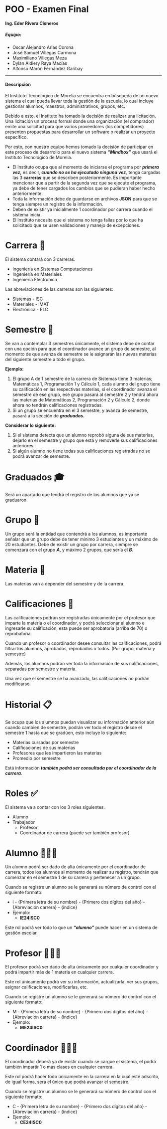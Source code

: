 # POO - Examen Final

#### Ing. Eder Rivera Cisneros  

##### Equipo:

- Oscar Alejandro Arias Corona
- José Samuel Villegas Carmona
- Maximiliano Villegas Meza
- Dylan Aldiery Raya Macías
- Alfonso Marón Fernández Garibay

---

#### Descripción

El Instituto Tecnológico de Morelia se encuentra en búsqueda de un nuevo sistema el cual pueda llevar toda la gestión de la escuela, lo cual incluye gestionar alumnos, maestros, administrativos, grupos, etc.

Debido a esto, el Instituto ha tomado la decisión de realizar una licitación. Una licitación un proceso formal donde una organización (el comprador) emite una solicitud para que varios proveedores (los competidores) presenten propuestas para desarrollar un software o realizar un proyecto específico.

Por esto, con nuestro equipo hemos tomado la decisión de participar en este proceso de desarrollo para el nuevo sistema ***“Mindbox”*** que usará el Instituto Tecnológico de Morelia.

- El Instituto ocupa que al momento de iniciarse el programa por ***primera vez,*** es decir, ***cuando no se ha ejecutado ninguna vez,*** tenga cargadas las 3 **carreras** que se describen posteriormente. Es importante mencionar que a partir de la segunda vez que se ejecute el programa, ya debe de tener cargados los cambios que se pudieran haber hecho anteriormente.
- Toda la información debe de guardarse en archivos **JSON** para que se tenga siempre un registro de la información.
- Deben de existir ya inicialmente 1 coordinador por carrera cuando el sistema inicia.
- El Instituto necesita que el sistema no tenga fallas por lo que ha solicitado que se usen validaciones y manejo de excepciones.

# Carrera 📒

El sistema contará con 3 carreras.

- Ingeniería en Sistemas Computaciones
- Ingeniería en Materiales
- Ingeniería Electrónica

Las abreviaciones de las carreras son las siguientes:

- Sistemas - ISC
- Materiales - IMAT
- Electrónica - ELC

# Semestre 📕

Se van a contemplar 3 semestres únicamente, el sistema debe de contar con una opción para que el coordinador avance un grupo de semestre, al momento de que avanza de semestre se le asignarán las nuevas materias del siguiente semestre a todo el grupo.

**Ejemplo:**

1. El grupo A de 1 semestre de la carrera de Sistemas tiene 3 materias; Matemáticas 1, Programación 1 y Cálculo 1, cada alumno del grupo tiene su calificación en las respectivas materias, si el coordinador avanza el semestre de ese grupo, ese grupo pasará al semestre 2 y tendrá ahora las materias de Matemáticas 2, Programación 2 y Cálculo 2, donde ahora no tendrán calificaciones registradas.
2. Si un grupo se encuentra en el 3 semestre, y avanza de semestre, pasará a la sección de ***graduados.***

**Considerar lo siguiente:**

1. Si el sistema detecta que un alumno reprobó alguna de sus materias, dejarlo en el semestre y grupo que está y removerle sus calificaciones anteriores.
2. Si algún alumno no tiene todas sus calificaciones registradas no se podrá avanzar de semestre.

# Graduados 🎓

Será un apartado que tendrá el registro de los alumnos que ya se graduaron.

# Grupo 📗

Un grupo será la entidad que contendrá a los alumnos, es importante señalar que un grupo debe de tener mínimo 3 estudiantes y un máximo de 20 estudiantes. Debe de existir un grupo por carrera, siempre se comenzará con el grupo ***A***, y máximo 2 grupos, que sería el ***B***.

# Materia 📙

Las materias van a depender del semestre y de la carrera.

# Calificaciones 📖

Las calificaciones podrán ser registradas únicamente por el profesor que imparte la materia o el coordinador, y podrá seleccionar al alumno e ingresarle su calificación, esta puede ser aprobatoria (arriba de 70) o reprobatoria.

Cuando un profesor o coordinador desee consultar las calificaciones, podrá filtrar los alumnos, aprobados, reprobados o todos. (Por grupo, materia y semestre)

Además, los alumnos podrán ver toda la información de sus calificaciones, separadas por semestre y materia.

Una vez que el semestre se ha avanzado, las calificaciones no podrán modificarse.

# Historial 📋

Se ocupa que los alumnos puedan visualizar su información anterior aún cuando cambien de semestre, podrán ver todo el registro desde el semestre 1 hasta que se gradúen, esto incluye lo siguiente:

- Materias cursadas por semestre
- Calificaciones de sus materias
- Profesores que les impartieron las materias
- Promedio por semestre

Está información ***también podrá ser consultada por el coordinador de la carrera***.

# Roles ✅

El sistema va a contar con los 3 roles siguientes.

- Alumno
- Trabajador
    - Profesor
    - Coordinador de carrera (puede ser también profesor)

# Alumno 👨🏽‍🎓

Un alumno podrá ser dado de alta únicamente por el coordinador de carrera, todos los alumnos al momento de realizar su registro, tendrán que comenzar en el semestre 1 de su carrera y pertenecer a un grupo.

Cuando se registre un alumno se le generará su número de control con el siguiente formato:

- l - {Primera letra de su nombre} - {Primero dos dígitos del año} - {Abreviación carrera} - {indice}
- Ejemplo:
    - **lE24ISC0**

Este rol podrá ver todo lo que un ***“alumno”*** puede hacer en un sistema de gestión escolar.

# Profesor 👨🏽‍🏫

El profesor podrá ser dado de alta únicamente por cualquier coordinador y podrá impartir más de 1 materia en cualquier carrera.

Este rol únicamente podrá ver su información, actualizarla, ver sus grupos, asignar calificaciones, modificarlas, etc.

Cuando se registre un alumno se le generará su número de control con el siguiente formato:

- M - {Primera letra de su nombre} - {Primero dos dígitos del año} - {Abreviación carrera} - {indice}
- Ejemplo:
    - **ME24ISC0**

# Coordinador 🧑🏽‍🏫

El coordinador deberá ya de existir cuando se cargue el sistema, el podrá también impartir 1 o más clases en cualquier carrera.

Este rol podrá hacer todo únicamente en la carrera en la cual esté adscrito, de igual forma, será el único que podrá avanzar el semestre.

Cuando se registre un alumno se le generará su número de control con el siguiente formato:

- C - {Primera letra de su nombre} - {Primero dos dígitos del año} - {Abreviación carrera} - {indice}
- Ejemplo:
    - **CE24ISC0**